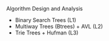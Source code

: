 Algorithm Design and Analysis

- Binary Search Trees (L1)
- Multiway Trees (Btrees) + AVL (L2)
- Trie Trees + Hufman (L3)
